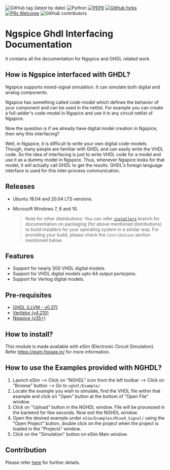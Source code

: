 ![GitHub tag (latest by date)](https://img.shields.io/github/v/tag/fossee/nghdl?color=blueviolet)
![Python](https://img.shields.io/badge/python-v3.6+-blue.svg)
[![PEP8](https://img.shields.io/badge/code%20style-pep8-orange.svg)](https://www.python.org/dev/peps/pep-0008/)
[![GitHub forks](https://img.shields.io/github/forks/fossee/nghdl)](https://github.com/fossee/nghdl/network)
[![PRs Welcome](https://img.shields.io/badge/PRs-welcome-brightgreen.svg?style=flat)](https://github.com/fossee/nghdl)
![GitHub contributors](https://img.shields.io/github/contributors/fossee/nghdl)


Ngspice Ghdl Interfacing Documentation 
====

It contains all the documentation for Ngspice and GHDL related work.


## How is Ngspice interfaced with GHDL?
Ngspice supports mixed-signal simulation. It can simulate both digital and analog components.

Ngspice has something called code-model which defines the behavior of your component and can be used in the netlist. For example you can create a full-adder's code-model in Ngspice and use it in any circuit netlist of Ngspice.

Now the question is if we already have digital model creation in Ngspice, then why this interfacing?

Well, in Ngspice, it is difficult to write your own digital code-models. Though, many people are familiar with GHDL and can easily write the VHDL code.
So the idea of interfacing is just to write VHDL code for a model and use it as a dummy model in Ngspice. Thus, whenever Ngspice looks for that model, it will actually call GHDL to get the results.
GHDL's foreign language interface is used for this inter-process communication.


## Releases
* Ubuntu 18.04 and 20.04 LTS versions.
* Microsoft Windows 7, 8 and 10.

    > Note for other distributions: You can refer [`installers`](https://github.com/fossee/nghdl/tree/installers) branch for documentation on packaging (for above mentioned distributions) to build installers for your operating system in a similar way. For providing your build, please check the `Contribution` section mentioned below.


## Features
* Support for nearly 500 VHDL digital models.
* Support for VHDL digital models upto 64 output ports/pins.
* Support for Verilog digital models.


## Pre-requisites
* [GHDL (LLVM - v0.37)](http://ghdl.free.fr/)
* [Verilator (v4.210)](https://www.veripool.org/verilator/)
* [Ngspice (v35+)](https://ngspice.sourceforge.io/)


## How to install?
This module is made available with eSim (Electronic Circuit Simulation). 
Refer https://esim.fossee.in/ for more information.


## How to use the Examples provided with NGHDL?
1. Launch eSim --> Click on "NGHDL" icon from the left toolbar --> Click on "Browse" button --> Go to `nghdl/Example/`
2. Locate the example you wish to simulate, find the VHDL file within that example and click on "Open" button at the bottom of "Open File" window.
3. Click on "Upload" button in the NGHDL window. File will be processed in the backend for few seconds. Now exit the NGHDL window.
4. Open the desired example under `eSim/Examples/Mixed_Signal/` using the "Open Project" button, double click on the project when the project is loaded in the "Projects" window.
5. Click on the "Simulation" button on eSim Main window.


## Contribution
Please refer [here](https://github.com/FOSSEE/nghdl/blob/master/CONTRIBUTION.md) for further details.

